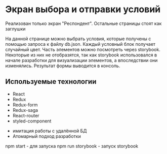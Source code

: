 # Экран выбора и отправки условий

Реализован только экран "Респондент". Остальные страницы стоят как заглушки

На данной странице можно выбрать условия, которые получены с помощью запроса к файлу db.json. Каждый условный блок получает случайный цвет. Часть элементов можно посмотреть через storybook. Некоторые из них не отобразятся, так как storybook использовался в начале разработки для визуализации элементов, а впоследствии они изменялись.
Результат формы выводится в консоль.

## Используемые технологии

- React
- Redux
- Redux-form
- Redux-saga
- React-router
- styled-component

* имитация работы с удалённой БД
* Атомарный подход разработки

npm start - для запуска
npm run storybook - запуск storybook

